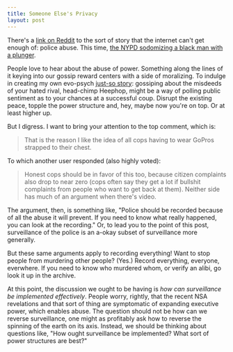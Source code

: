 ```yaml
---
title: Someone Else's Privacy
layout: post
---
```


There's a [link on Reddit](http://www.reddit.com/r/todayilearned/comments/1uegst/til_the_nypd_once_stripsearched_a_black_man/) to the sort of story that the internet can't get enough
of: police abuse. This time,
[the NYPD sodomizing a black man with a plunger](http://en.wikipedia.org/wiki/Abner_Louima). 

People love to hear about the abuse of power. Something along the lines
of it keying into our gossip reward centers with a side of moralizing. To
indulge in creating my own evo-psych [just-so story](http://en.wikipedia.org/wiki/Just-so_story): gossiping about the misdeeds of your hated
rival, head-chimp Heephop, might be a way of polling public sentiment as to your
chances at a successful coup. Disrupt the existing peace, topple the power
structure and, hey, maybe now you're on top. Or at least higher up. 

But I digress. I want to bring your attention to the top comment, which is:
> That is the reason I like the idea of all cops having to wear GoPros strapped to their chest.

To which another user responded (also highly voted):
> Honest cops should be in favor of this too, because citizen complaints also
> drop to near zero (cops often say they get a lot if bullshit complaints from
> people who want to get back at them). Neither side has much of an argument when
> there's video.

The argument, then, is something like, "Police should be recorded because of all
the abuse it will prevent. If you need to know what really happened, you can
look at the recording." Or, to lead you to the point of this post, surveillance
of the police is an a-okay subset of surveillance more generally.

But these same arguments apply to recording everything! Want to stop people from
murdering other people? (Yes.) Record everything, everyone, everwhere. If you
need to know who murdered whom, or verify an alibi, go look it up in the archive.

At this point, the discussion we ought to be having is *how can
surveillance be implemented effectively*. People worry, rightly, that the recent
NSA revelations and that sort of thing are symptomatic of expanding executive
power, which enables abuse. The question should not be how can we reverse
surveillance, one might as profitably ask how to reverse the spinning of the
earth on its axis. Instead, we should be thinking about questions like, "How
ought surveillance be implemented? What sort of power structures are best?"
